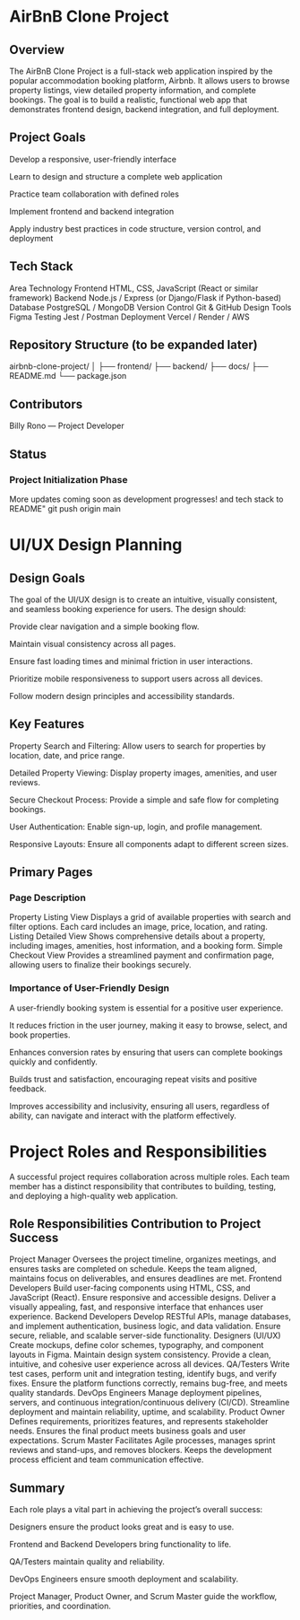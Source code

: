 # AirBnB Clone Project
## Overview

The AirBnB Clone Project is a full-stack web application inspired by the popular accommodation booking platform, Airbnb.
It allows users to browse property listings, view detailed property information, and complete bookings.
The goal is to build a realistic, functional web app that demonstrates frontend design, backend integration, and full deployment.

## Project Goals

Develop a responsive, user-friendly interface

Learn to design and structure a complete web application

Practice team collaboration with defined roles

Implement frontend and backend integration

Apply industry best practices in code structure, version control, and deployment

## Tech Stack
Area	Technology
Frontend	HTML, CSS, JavaScript (React or similar framework)
Backend	Node.js / Express (or Django/Flask if Python-based)
Database	PostgreSQL / MongoDB
Version Control	Git & GitHub
Design Tools	Figma
Testing	Jest / Postman
Deployment	Vercel / Render / AWS
## Repository Structure (to be expanded later)
airbnb-clone-project/
│
├── frontend/
├── backend/
├── docs/
├── README.md
└── package.json

## Contributors

Billy Rono
 — Project Developer

## Status

### Project Initialization Phase
More updates coming soon as development progresses!
and tech stack to README"
git push origin main

# UI/UX Design Planning
## Design Goals

The goal of the UI/UX design is to create an intuitive, visually consistent, and seamless booking experience for users. The design should:

Provide clear navigation and a simple booking flow.

Maintain visual consistency across all pages.

Ensure fast loading times and minimal friction in user interactions.

Prioritize mobile responsiveness to support users across all devices.

Follow modern design principles and accessibility standards.

## Key Features

Property Search and Filtering: Allow users to search for properties by location, date, and price range.

Detailed Property Viewing: Display property images, amenities, and user reviews.

Secure Checkout Process: Provide a simple and safe flow for completing bookings.

User Authentication: Enable sign-up, login, and profile management.

Responsive Layouts: Ensure all components adapt to different screen sizes.

## Primary Pages
### Page	Description
Property Listing View	Displays a grid of available properties with search and filter options. Each card includes an image, price, location, and rating.
Listing Detailed View	Shows comprehensive details about a property, including images, amenities, host information, and a booking form.
Simple Checkout View	Provides a streamlined payment and confirmation page, allowing users to finalize their bookings securely.
### Importance of User-Friendly Design

A user-friendly booking system is essential for a positive user experience.

It reduces friction in the user journey, making it easy to browse, select, and book properties.

Enhances conversion rates by ensuring that users can complete bookings quickly and confidently.

Builds trust and satisfaction, encouraging repeat visits and positive feedback.

Improves accessibility and inclusivity, ensuring all users, regardless of ability, can navigate and interact with the platform effectively.

# Project Roles and Responsibilities

A successful project requires collaboration across multiple roles.
Each team member has a distinct responsibility that contributes to building, testing, and deploying a high-quality web application.

## Role	Responsibilities	Contribution to Project Success
Project Manager	Oversees the project timeline, organizes meetings, and ensures tasks are completed on schedule.	Keeps the team aligned, maintains focus on deliverables, and ensures deadlines are met.
Frontend Developers	Build user-facing components using HTML, CSS, and JavaScript (React). Ensure responsive and accessible designs.	Deliver a visually appealing, fast, and responsive interface that enhances user experience.
Backend Developers	Develop RESTful APIs, manage databases, and implement authentication, business logic, and data validation.	Ensure secure, reliable, and scalable server-side functionality.
Designers (UI/UX)	Create mockups, define color schemes, typography, and component layouts in Figma. Maintain design system consistency.	Provide a clean, intuitive, and cohesive user experience across all devices.
QA/Testers	Write test cases, perform unit and integration testing, identify bugs, and verify fixes.	Ensure the platform functions correctly, remains bug-free, and meets quality standards.
DevOps Engineers	Manage deployment pipelines, servers, and continuous integration/continuous delivery (CI/CD).	Streamline deployment and maintain reliability, uptime, and scalability.
Product Owner	Defines requirements, prioritizes features, and represents stakeholder needs.	Ensures the final product meets business goals and user expectations.
Scrum Master	Facilitates Agile processes, manages sprint reviews and stand-ups, and removes blockers.	Keeps the development process efficient and team communication effective.
## Summary

Each role plays a vital part in achieving the project’s overall success:

Designers ensure the product looks great and is easy to use.

Frontend and Backend Developers bring functionality to life.

QA/Testers maintain quality and reliability.

DevOps Engineers ensure smooth deployment and scalability.

Project Manager, Product Owner, and Scrum Master guide the workflow, priorities, and coordination.
